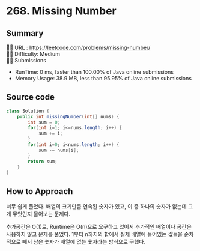 # 268. Missing Number

## Summary

🙇‍♂️ URL : https://leetcode.com/problems/missing-number/  
🤷‍♂️ Difficulty: Medium  
💆‍♂️ Submissions

- RunTime: 0 ms, faster than 100.00% of Java online submissions
- Memory Usage: 38.9 MB, less than 95.95% of Java online submissions

## Source code

```java
class Solution {
    public int missingNumber(int[] nums) {
        int sum = 0;
        for(int i=1; i<=nums.length; i++) {
            sum += i;
        }
        for(int i=0; i<nums.length; i++) {
            sum -= nums[i];
        }
        return sum;
    }
}
```

## How to Approach

너무 쉽게 풀었다. 배열의 크기만큼 연속된 숫자가 있고, 이 중 하나의 숫자가 없는데 그게 무엇인지 물어보는 문제다. 

추가공간은 O(1)로, Runtime은 O(n)으로 요구하고 있어서 추가적인 배열이나 공간은 사용하지 않고 문제를 풀었다. 1부터 n까지의 합에서 실제 배열에 들어있는 값들을 순차적으로 빼서 남은 숫자가 배열에 없는 숫자라는 방식으로 구했다.
